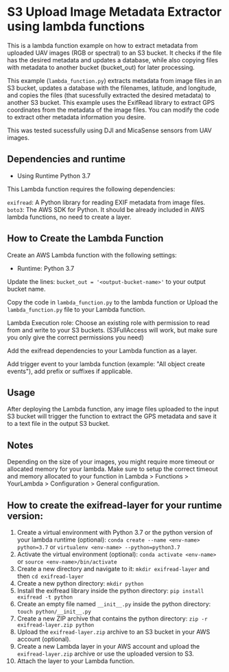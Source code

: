 # S3 Upload Image Metadata Extractor using lambda functions

This is a lambda function example on how to extract metadata from uploaded UAV images (RGB or spectral) to an S3 bucket. It checks if the file has the desired metadata and updates a database, while also copying files with metadata to another bucket (bucket_out) for later processing.

This example (`lambda_function.py`) extracts metadata from image files in an S3 bucket, updates a database with the filenames, latitude, and longitude, and copies the files (that sucessfully extracted the desired metadata) to another S3 bucket. This example uses the ExifRead library to extract GPS coordinates from the metadata of the image files. You can modify the code to extract other metadata information you desire.

This was tested sucessfully using DJI and MicaSense sensors from UAV images.

## Dependencies and runtime

* Using Runtime Python 3.7

This Lambda function requires the following dependencies:

`exifread`: A Python library for reading EXIF metadata from image files.
`boto3`: The AWS SDK for Python. It should be already included in AWS lambda functions, no need to create a layer.

## How to Create the Lambda Function

Create an AWS Lambda function with the following settings:

* Runtime: Python 3.7

Update the lines: `bucket_out = '<output-bucket-name>'` to your output bucket name.

Copy the code in `lambda_function.py` to the lambda function or Upload the `lambda_function.py` file to your Lambda function.

Lambda Execution role: Choose an existing role with permission to read from and write to your S3 buckets. (S3FullAccess will work, but make sure you only give the correct permissions you need)

Add the exifread dependencies to your Lambda function as a layer.

Add trigger event to your lambda function (example: "All object create events"), add prefix or suffixes if applicable.

## Usage

After deploying the Lambda function, any image files uploaded to the input S3 bucket will trigger the function to extract the GPS metadata and save it to a text file in the output S3 bucket.

## Notes

Depending on the size of your images, you might require more timeout or allocated memory for your lambda. Make sure to setup the correct timeout and memory allocated to your function in Lambda > Functions > YourLambda > Configuration > General configuration. 

## How to create the exifread-layer for your runtime version:

1. Create a virtual environment with Python 3.7 or the python version of your lambda runtime (optional): `conda create --name <env-name> python=3.7` or `virtualenv <env-name> --python=python3.7`
2. Activate the virtual environment (optional): `conda activate <env-name>` or `source <env-name>/bin/activate`
3. Create a new directory and navigate to it: `mkdir exifread-layer` and then `cd exifread-layer` 
4. Create a new python directory: `mkdir python`
5. Install the exifread library inside the python directory: `pip install exifread -t python`
6. Create an empty file named `__init__.py` inside the python directory: `touch python/__init__.py`
7. Create a new ZIP archive that contains the python directory: `zip -r exifread-layer.zip python`
8. Upload the `exifread-layer.zip` archive to an S3 bucket in your AWS account (optional).
9. Create a new Lambda layer in your AWS account and upload the `exifread-layer.zip` archive or use the uploaded version to S3.
10. Attach the layer to your Lambda function.

